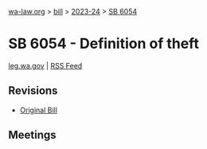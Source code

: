 [wa-law.org](/) > [bill](/bill/) > [2023-24](/bill/2023-24/) > [SB 6054](/bill/2023-24/sb/6054/)

# SB 6054 - Definition of theft
[leg.wa.gov](https://app.leg.wa.gov/billsummary?BillNumber=6054&Year=2023&Initiative=false) | [RSS Feed](./rss.xml)

## Revisions
* [Original Bill](1/)

## Meetings